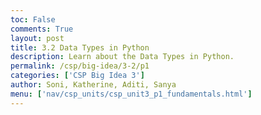 ```yaml
---
toc: False
comments: True
layout: post
title: 3.2 Data Types in Python
description: Learn about the Data Types in Python.
permalink: /csp/big-idea/3-2/p1
categories: ['CSP Big Idea 3']
author: Soni, Katherine, Aditi, Sanya
menu: ['nav/csp_units/csp_unit3_p1_fundamentals.html']
---
```


